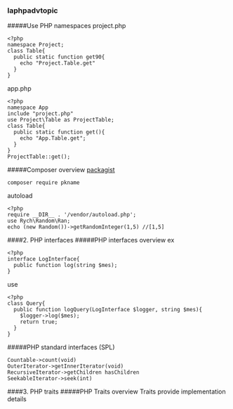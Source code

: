 ### laphpadvtopic
#####Use PHP namespaces
project.php
```
<?php
namespace Project;
class Table{
  public static function get90{
    echo "Project.Table.get" 
  }
}
```

app.php
```
<?php
namespace App
include "project.php"
use Project\Table as ProjectTable;
class Table{
  public static function get(){
    echo "App.Table.get";
  }
}
ProjectTable::get();
```
#####Composer overview
[packagist](http://packagist.com)
```
composer require pkname
```
autoload
```
<?php
require __DIR__ . '/vendor/autoload.php';
use Rych\Random\Ran;
echo (new Random())->getRandomInteger(1,5) //[1,5]
```

####2. PHP interfaces
#####PHP interfaces overview
ex
```
<?php 
interface LogInterface{
  public function log(string $mes);
}
```
use
```
<?php
class Query{
  public function logQuery(LogInterface $logger, string $mes){
    $logger->log($mes);
    return true;
  }
}
```
#####PHP standard interfaces (SPL)
```
Countable->count(void)
OuterIterator->getInnerIterator(void)
RecursiveIterator->getChildren hasChildren
SeekableIterator->seek(int)
```
####3. PHP traits
#####PHP Traits overview
Traits provide implementation details
